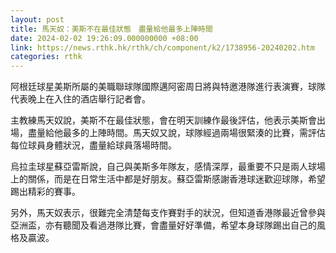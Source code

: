 ```yaml
---
layout: post
title: 馬天奴：美斯不在最佳狀態　盡量給他最多上陣時間
date: 2024-02-02 19:26:09.000000000 +08:00
link: https://news.rthk.hk/rthk/ch/component/k2/1738956-20240202.htm
categories: rthk
---
```


阿根廷球星美斯所屬的美職聯球隊國際邁阿密周日將與特邀港隊進行表演賽，球隊代表晚上在入住的酒店舉行記者會。

主教練馬天奴說，美斯不在最佳狀態，會在明天訓練作最後評估，他表示美斯會出場，盡量給他最多的上陣時間。馬天奴又說，球隊經過兩場很緊湊的比賽，需評估每位球員身體狀況，盡量給球員落場時間。

烏拉圭球星蘇亞雷斯說，自己與美斯多年隊友，感情深厚，最重要不只是兩人球場上的關係，而是在日常生活中都是好朋友。蘇亞雷斯感謝香港球迷歡迎球隊，希望踢出精彩的賽事。

另外，馬天奴表示，很難完全清楚每支作賽對手的狀況，但知道香港隊最近曾參與亞洲盃，亦有聽聞及看過港隊比賽，會盡量好好準備，希望本身球隊踢出自己的風格及贏波。
